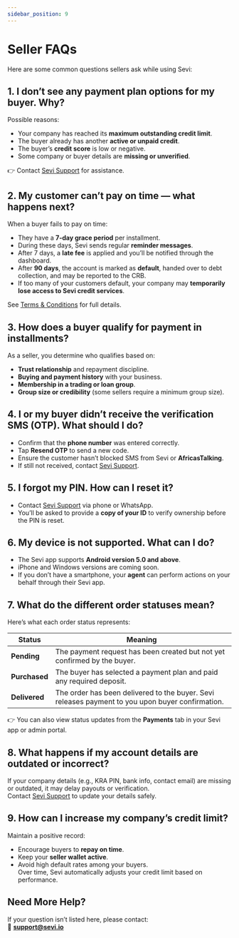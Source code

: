 ```yaml
---
sidebar_position: 9
---
```


# Seller FAQs

Here are some common questions sellers ask while using Sevi:


## 1. I don’t see any payment plan options for my buyer. Why?
Possible reasons:
- Your company has reached its **maximum outstanding credit limit**.  
- The buyer already has another **active or unpaid credit**.  
- The buyer’s **credit score** is low or negative.  
- Some company or buyer details are **missing or unverified**.  

👉 Contact [Sevi Support](/docs/about/support) for assistance.  


## 2. My customer can’t pay on time — what happens next?
When a buyer fails to pay on time:
- They have a **7-day grace period** per installment.  
- During these days, Sevi sends regular **reminder messages**.  
- After 7 days, a **late fee** is applied and you’ll be notified through the dashboard.  
- After **90 days**, the account is marked as **default**, handed over to debt collection, and may be reported to the CRB.  
- If too many of your customers default, your company may **temporarily lose access to Sevi credit services**.  

See [Terms & Conditions](/termsConditions) for full details.  


## 3. How does a buyer qualify for payment in installments?
As a seller, you determine who qualifies based on:
- **Trust relationship** and repayment discipline.  
- **Buying and payment history** with your business.  
- **Membership in a trading or loan group**.  
- **Group size or credibility** (some sellers require a minimum group size).  


## 4. I or my buyer didn’t receive the verification SMS (OTP). What should I do?
- Confirm that the **phone number** was entered correctly.  
- Tap **Resend OTP** to send a new code.  
- Ensure the customer hasn’t blocked SMS from Sevi or **AfricasTalking**.  
- If still not received, contact [Sevi Support](/docs/about/support).  


## 5. I forgot my PIN. How can I reset it?
- Contact [Sevi Support](/docs/about/support) via phone or WhatsApp.  
- You’ll be asked to provide a **copy of your ID** to verify ownership before the PIN is reset.  


## 6. My device is not supported. What can I do?
- The Sevi app supports **Android version 5.0 and above**.  
- iPhone and Windows versions are coming soon.  
- If you don’t have a smartphone, your **agent** can perform actions on your behalf through their Sevi app.  


## 7. What do the different order statuses mean?
Here’s what each order status represents:

| **Status** | **Meaning** |
|-------------|-------------|
| **Pending** | The payment request has been created but not yet confirmed by the buyer. |
| **Purchased** | The buyer has selected a payment plan and paid any required deposit. |
| **Delivered** | The order has been delivered to the buyer. Sevi releases payment to you upon buyer confirmation. |

👉 You can also view status updates from the **Payments** tab in your Sevi app or admin portal.  


## 8. What happens if my account details are outdated or incorrect?
If your company details (e.g., KRA PIN, bank info, contact email) are missing or outdated, it may delay payouts or verification.  
Contact [Sevi Support](/docs/about/support) to update your details safely.  


## 9. How can I increase my company’s credit limit?
Maintain a positive record:
- Encourage buyers to **repay on time**.  
- Keep your **seller wallet active**.  
- Avoid high default rates among your buyers.  
Over time, Sevi automatically adjusts your credit limit based on performance.  


## Need More Help?
If your question isn’t listed here, please contact:  
📧 **support@sevi.io**  

